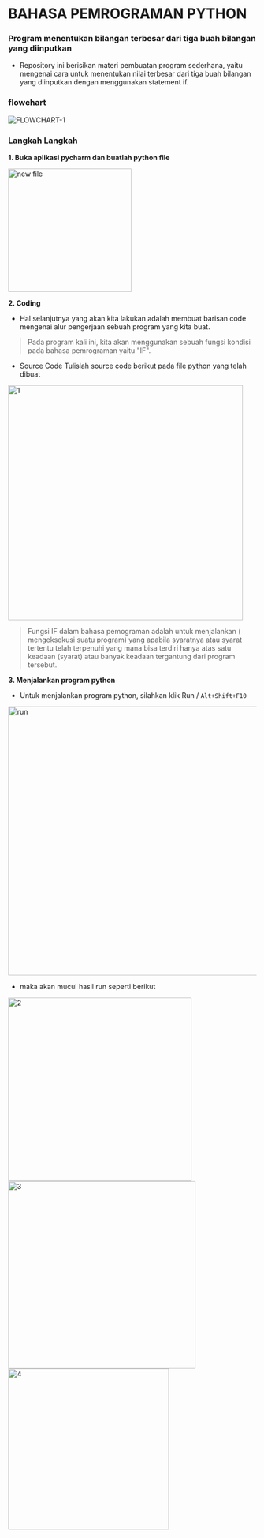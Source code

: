 # BAHASA PEMROGRAMAN PYTHON

### **Program menentukan bilangan terbesar dari tiga buah bilangan yang diinputkan**

- Repository ini berisikan materi pembuatan program sederhana, yaitu mengenai cara untuk menentukan nilai terbesar dari tiga buah bilangan yang diinputkan dengan menggunakan statement if.

### **flowchart**

![FLOWCHART-1](https://user-images.githubusercontent.com/72985112/98499348-db453600-227b-11eb-8edb-d00874997eef.jpg)


### **Langkah Langkah**

**1. Buka aplikasi pycharm dan buatlah python file**

<img width="250" alt="new file" src="https://user-images.githubusercontent.com/72985112/98494081-a088d100-226e-11eb-8ea1-580b724e3c70.png">

**2. Coding**

- Hal selanjutnya yang akan kita lakukan adalah membuat barisan code mengenai alur pengerjaan sebuah program yang kita buat.
>Pada program kali ini, kita akan menggunakan sebuah fungsi kondisi pada bahasa pemrograman yaitu "IF".

- Source Code
Tulislah source code berikut pada file python yang telah dibuat
<img width="476" alt="1" src="https://user-images.githubusercontent.com/72985112/98494211-fbbac380-226e-11eb-97b7-4861c03890c0.png">

> Fungsi IF dalam bahasa pemograman adalah untuk menjalankan ( mengeksekusi suatu program) yang apabila syaratnya atau syarat tertentu telah terpenuhi yang mana bisa terdiri hanya atas satu keadaan (syarat) atau banyak keadaan tergantung dari program tersebut.


**3. Menjalankan program python**

- Untuk menjalankan program python, silahkan klik Run / `Alt+Shift+F10`

<img width="545" alt="run" src="https://user-images.githubusercontent.com/72985112/98494477-ad59f480-226f-11eb-853f-2586d8b68798.png">

- maka akan mucul hasil run seperti berikut

<img width="372" alt="2" src="https://user-images.githubusercontent.com/72985112/98494570-dc706600-226f-11eb-9921-ed06aa72aa96.png">

<img width="380" alt="3" src="https://user-images.githubusercontent.com/72985112/98495473-ca8fc280-2271-11eb-9525-8bf32baaa178.png">

<img width="326" alt="4" src="https://user-images.githubusercontent.com/72985112/98495481-ce234980-2271-11eb-8eaf-e3e802cceef7.png">
